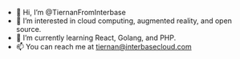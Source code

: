 - 👋 Hi, I’m @TiernanFromInterbase
- 👀 I’m interested in cloud computing, augmented reality, and open source.
- 🌱 I’m currently learning React, Golang, and PHP.
- 📫 You can reach me at tiernan@interbasecloud.com

